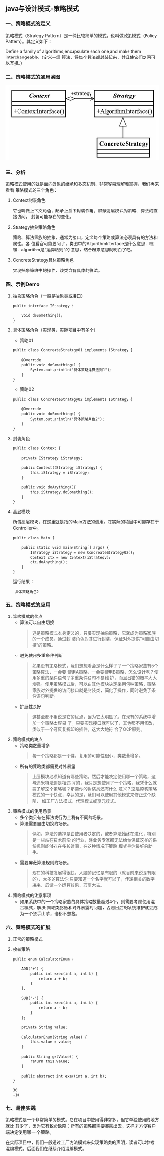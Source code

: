 ## java与设计模式-策略模式

### 一、策略模式的定义
策略模式（Strategy Pattern）是一种比较简单的模式，也叫做政策模式（Policy
Pattern）。其定义如下：

Define a family of algorithms,encapsulate each one,and make them interchangeable.（定义一组
算法，将每个算法都封装起来，并且使它们之间可以互换。）

### 二、策略模式的通用类图
![](./asserts/001.png)

### 三、分析
策略模式使用的就是面向对象的继承和多态机制，非常容易理解和掌握，我们再来看看
策略模式的三个角色：

1. Context封装角色

   它也叫做上下文角色，起承上启下封装作用，屏蔽高层模块对策略、算法的直接访问，
   封装可能存在的变化。
   
2. Strategy抽象策略角色

   策略、算法家族的抽象，通常为接口，定义每个策略或算法必须具有的方法和属性。各
   位看官可能要问了，类图中的AlgorithmInterface是什么意思，嘿嘿，algorithm是“运算法则”的
   意思，结合起来意思就明白了吧。
   
3. ConcreteStrategy具体策略角色

   实现抽象策略中的操作，该类含有具体的算法。
### 四、示例Demo
1. 抽象策略角色（一般是抽象类或接口）
   ```
   public interface IStrategy {
   
       void doSomething();
   }
   ```
2. 具体策略角色（实现类，实际项目中有多个）

   - 策略01
   ```
   public class ConcreateStrategy01 implements IStrategy {
   
       @Override
       public void doSomething() {
           System.out.println("具体策略运算法则1");
       }
   }

   ```
   - 策略02
   ```
   public class ConcreateStrategy02 implements IStrategy {
   
       @Override
       public void doSomething() {
           System.out.println("具体策略角色2");
       }
   }
   ```
3. 封装角色
   
   ```
   public class Context {
   
       private IStrategy iStrategy;
   
       public Context(IStrategy iStrategy) {
           this.iStrategy = iStrategy;
       }
   
       public void doAnything(){
           this.iStrategy.doSomething();
       }
   }
   ```
4. 高层模块
   
   所谓高层模块，在这里就是指的Main方法的调用。在实际的项目中可能存在于Controller中。
   
   ```
   public class Main {
   
       public static void main(String[] args) {
           IStrategy iStrategy = new ConcreateStrategy02();
           Context ctx = new Context(iStrategy);
           ctx.doAnything();
       }
   }
   ```
   
   运行结果：
   ```
    具体策略角色2
   ```
### 五、策略模式的应用
1. 策略模式的优点
   - 算法可以自由切换
     >这是策略模式本身定义的，只要实现抽象策略，它就成为策略家族的一个成员，通过封
      装角色对其进行封装，保证对外提供“可自由切换”的策略。
   - 避免使用多重条件判断
     >如果没有策略模式，我们想想看会是什么样子？一个策略家族有5个策略算法，一会要
      使用A策略，一会要使用B策略，怎么设计呢？使用多重的条件语句？多重条件语句不易维
      护，而且出错的概率大大增强。使用策略模式后，可以由其他模块决定采用何种策略，策略
      家族对外提供的访问接口就是封装类，简化了操作，同时避免了条件语句判断。
   - 扩展性良好
     >这甚至都不用说是它的优点，因为它太明显了。在现有的系统中增加一个策略太容易
      了，只要实现接口就可以了，其他都不用修改，类似于一个可反复拆卸的插件，这大大地符
      合了OCP原则。
2. 策略模式的缺点
   - 策略类数量增多
     >每一个策略都是一个类，复用的可能性很小，类数量增多。
   - 所有的策略类都需要对外暴露
     >上层模块必须知道有哪些策略，然后才能决定使用哪一个策略，这与迪米特法则是相违
      背的，我只是想使用了一个策略，我凭什么就要了解这个策略呢？那要你的封装类还有什么
      意义？这是原装策略模式的一个缺点，幸运的是，我们可以使用其他模式来修正这个缺陷，
      如工厂方法模式、代理模式或享元模式。
3. 策略模式的使用场景
   - 多个类只有在算法或行为上稍有不同的场景。
   - 算法需要自由切换的场景。
     >例如，算法的选择是由使用者决定的，或者算法始终在进化，特别是一些站在技术前沿
      的行业，连业务专家都无法给你保证这样的系统规则能够存在多长时间，在这种情况下策略
      模式是你最好的助手。
   - 需要屏蔽算法规则的场景。
     >现在的科技发展得很快，人脑的记忆是有限的（就目前来说是有限的），太多的算法你
      只要知道一个名字就可以了，传递相关的数字进来，反馈一个运算结果，万事大吉。
4. 策略模式的注意事项
   - 如果系统中的一个策略家族的具体策略数量超过4个，则需要考虑使用混合模式，解决
     策略类膨胀和对外暴露的问题，否则日后的系统维护就会成为一个烫手山芋，谁都不想接。

### 六、策略模式的扩展
1. 正常的策略模式
2. 枚举策略
   
   ``` 
   public enum CalculatorEnum {
   
       ADD("+") {
           public int exec(int a, int b) {
               return a + b;
           }
       },
   
       SUB("-") {
           public int exec(int a, int b) {
               return a - b;
           }
       };
   
       private String value;
   
       CalculatorEnum(String value) {
           this.value = value;
       }
   
       public String getValue() {
           return this.value;
       }
   
       public abstract int exec(int a, int b);
   }
   ```
   
   ``` 
   30
   -10
   ```
   
### 七、最佳实践
策略模式是一个非常简单的模式。它在项目中使用得非常多，但它单独使用的地方就比
较少了，因为它有致命缺陷：所有的策略都需要暴露出去，这样才方便客户端决定使用哪一
个策略。

在实际项目中，我们一般通过工厂方法模式来实现策略类的声明，读者可以参考
混编模式。后面我们在继续介绍混编模式。







































